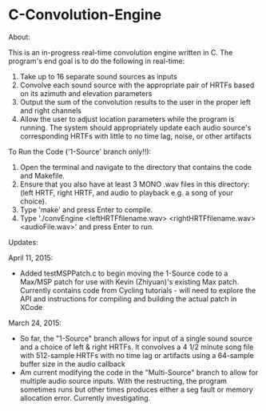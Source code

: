 # C-Convolution-Engine

About:

This is an in-progress real-time convolution engine written in C. The program's end goal is to do the following in real-time:

1. Take up to 16 separate sound sources as inputs
2. Convolve each sound source with the appropriate pair of HRTFs based on its azimuth and elevation parameters
3. Output the sum of the convolution results to the user in the proper left and right channels
4. Allow the user to adjust location parameters while the program is running. The system should appropriately update each 
audio source's corresponding HRTFs with little to no time lag, noise, or other artifacts

To Run the Code ('1-Source' branch only!!):

1. Open the terminal and navigate to the directory that contains the code and Makefile.
2. Ensure that you also have at least 3 MONO .wav files in this directory: (left HRTF, right HRTF, and audio to playback e.g. a song of your choice).
3. Type 'make' and press Enter to compile.
4. Type './convEngine <leftHRTFfilename.wav> <rightHRTFfilename.wav> <audioFile.wav>' and press Enter to run.

Updates:

April 11, 2015:
  - Added testMSPPatch.c to begin moving the 1-Source code to a Max/MSP patch for use with Kevin (Zhiyuan)'s existing Max patch. Currently contains code from Cycling tutorials - will need to explore the API and instructions for compiling and building the actual patch in XCode

March 24, 2015:
  - So far, the "1-Source" branch allows for input of a single sound source and a choice of left & right HRTFs. It convolves a 4 1/2 minute song file with 512-sample HRTFs with no time lag or artifacts using a 64-sample buffer size in the audio callback
  - Am current modifying the code in the "Multi-Source" branch to allow for multiple audio source inputs. With the restructing, the program sometimes runs but other times produces either a seg fault or memory allocation error. Currently investigating.
